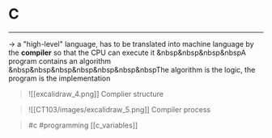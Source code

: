 # C
---

→ a "high-level" language, has to be translated into machine language by the **compiler** so that the CPU can execute it
&nbsp&nbsp&nbsp&nbspA program contains an algorithm
&nbsp&nbsp&nbsp&nbsp&nbsp&nbsp&nbspThe algorithm is the logic, the program is the implementation

>![[excalidraw_4.png]]
>Complier structure

>![[CT103/images/excalidraw_5.png]]
>Compiler process

> #c #programming 
> [[c_variables]]